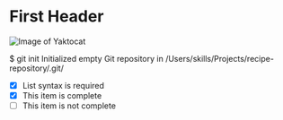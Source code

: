 # First Header 
![Image of Yaktocat](https://octodex.github.com/images/yaktocat.png)

$ git init
Initialized empty Git repository in /Users/skills/Projects/recipe-repository/.git/

- [x] List syntax is required
- [x] This item is complete
- [ ] This item is not complete
